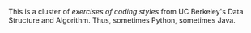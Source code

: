 This is a cluster of *exercises of coding styles* from UC Berkeley's Data Structure and Algorithm. Thus, sometimes Python, sometimes Java.

